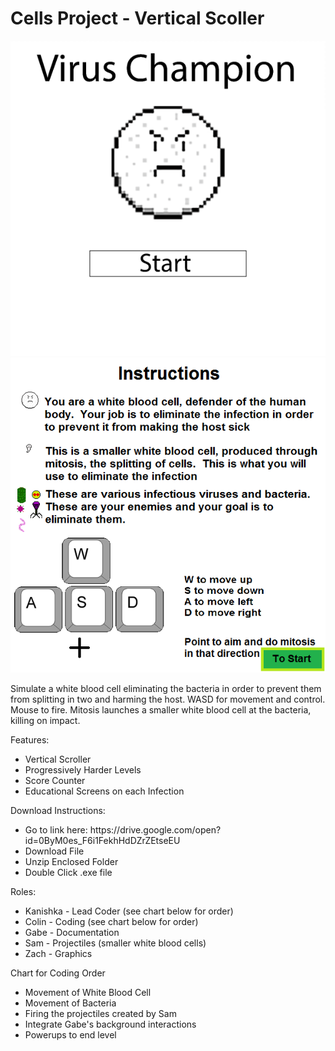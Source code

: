 # Cells Project - Vertical Scoller #

![alt tag](https://github.com/KRagula/Programming-II-Portfolio/blob/master/VirusChampion/Screenshots/TitleScreen.png)
![alt tag](https://github.com/KRagula/Programming-II-Portfolio/blob/master/VirusChampion/Screenshots/InstructionScreen.png)

Simulate a white blood cell eliminating the bacteria in order to prevent them from splitting in two and harming the host.  WASD for movement and control.  Mouse to fire.  Mitosis launches a smaller white blood cell at the bacteria, killing on impact.

Features:
<ul>
<li> Vertical Scroller</li>
<li> Progressively Harder Levels</li>
<li> Score Counter</li>
<li> Educational Screens on each Infection</li>
</ul>


Download Instructions:
<ul>
<li> Go to link here: https://drive.google.com/open?id=0ByM0es_F6i1FekhHdDZrZEtseEU</li>
<li> Download File</li>
<li> Unzip Enclosed Folder</li>
<li> Double Click .exe file</li>
</ul>

Roles:
<ul>
<li>Kanishka - Lead Coder (see chart below for order)</li>
<li>Colin - Coding (see chart below for order)</li>
<li>Gabe - Documentation</li>
<li>Sam - Projectiles (smaller white blood cells)</li>
<li>Zach - Graphics</li>
</ul>


Chart for Coding Order
<ul>
<li> Movement of White Blood Cell </li>
<li> Movement of Bacteria </li>
<li> Firing the projectiles created by Sam </li>
<li> Integrate Gabe's background interactions</li>
<li> Powerups to end level </li>
</ul>
